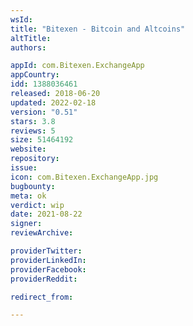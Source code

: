 ```yaml
---
wsId: 
title: "Bitexen - Bitcoin and Altcoins"
altTitle: 
authors:

appId: com.Bitexen.ExchangeApp
appCountry: 
idd: 1388036461
released: 2018-06-20
updated: 2022-02-18
version: "0.51"
stars: 3.8
reviews: 5
size: 51464192
website: 
repository: 
issue: 
icon: com.Bitexen.ExchangeApp.jpg
bugbounty: 
meta: ok
verdict: wip
date: 2021-08-22
signer: 
reviewArchive:

providerTwitter: 
providerLinkedIn: 
providerFacebook: 
providerReddit: 

redirect_from:

---
```


